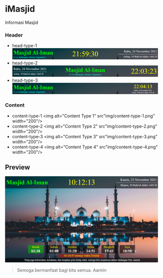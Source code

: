# iMasjid
Informasi Masjid

### Header
- head-type-1
![Head Type 1](img/head-type-1.png)
- head-type-2
![Head Type 2](img/head-type-2.png)
- head-type-3
![Head Type 3](img/head-type-3.png)

### Content
- content-type-1
 <img alt="Content Type 1" src"img/content-type-1.png" width="200"/>
- content-type-2
 <img alt="Content Type 2" src"img/content-type-2.png" width="200"/>
- content-type-3
 <img alt="Content Type 3" src"img/content-type-3.png" width="200"/>
- content-type-4
 <img alt="Content Type 4" src"img/content-type-4.png" width="200"/>

## Preview
![iMasjid](preview.png)

> Semoga bermanfaat bagi kita semua. Aamiin
